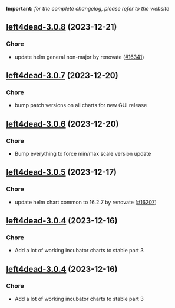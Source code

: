 **Important:**
*for the complete changelog, please refer to the website*




## [left4dead-3.0.8](https://github.com/truecharts/charts/compare/left4dead-3.0.7...left4dead-3.0.8) (2023-12-21)

### Chore

- update helm general non-major by renovate ([#16341](https://github.com/truecharts/charts/issues/16341))
  
  


## [left4dead-3.0.7](https://github.com/truecharts/charts/compare/left4dead-3.0.6...left4dead-3.0.7) (2023-12-20)

### Chore

- bump patch versions on all charts for new GUI release
  
  


## [left4dead-3.0.6](https://github.com/truecharts/charts/compare/left4dead-3.0.5...left4dead-3.0.6) (2023-12-20)

### Chore

- Bump everything to force min/max scale version update
  
  


## [left4dead-3.0.5](https://github.com/truecharts/charts/compare/left4dead-3.0.4...left4dead-3.0.5) (2023-12-17)

### Chore

- update helm chart common to 16.2.7 by renovate ([#16207](https://github.com/truecharts/charts/issues/16207))
  
  


## [left4dead-3.0.4](https://github.com/truecharts/charts/compare/left4dead-2.0.12...left4dead-3.0.4) (2023-12-16)

### Chore

- Add a lot of working incubator charts to stable part 3
  
  


## [left4dead-3.0.4](https://github.com/truecharts/charts/compare/left4dead-2.0.12...left4dead-3.0.4) (2023-12-16)

### Chore

- Add a lot of working incubator charts to stable part 3
  
  
